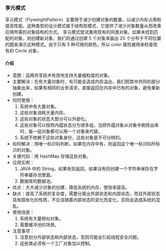### 享元模式
享元模式（FlyweightPattern）主要用于减少创建对象的数量，以减少内存占用和提高性能。这种类型的设计模式属于结构型模式，它提供了减少对象数量从而改善应用所需的对象结构的方式。
享元模式尝试重用现有的同类对象，如果未找到匹配的对象，则创建新对象。我们将通过创建 5 个对象来画出 20 个分布于不同位置的圆来演示这种模式。由于只有 5 种可用的颜色，所以 color 属性被用来检查现有的 Circle 对象。
#### 介绍
- 意图：运用共享技术有效地支持大量细粒度的对象。
- 主要解决：在有大量对象时，有可能会造成内存溢出，我们把其中共同的部分抽象出来，如果有相同的业务请求，直接返回在内存中已有的对象，避免重新创建。
- 何时使用： 
    1. 系统中有大量对象。 
    2. 这些对象消耗大量内存。 
    3. 这些对象的状态大部分可以外部化。 
    4. 这些对象可以按照内蕴状态分为很多组，当把外蕴对象从对象中剔除出来时，每一组对象都可以用一个对象来代替。 
    5. 系统不依赖于这些对象身份，这些对象是不可分辨的。
- 如何解决：用唯一标识码判断，如果在内存中有，则返回这个唯一标识码所标识的对象。
- 关键代码：用 HashMap 存储这些对象。
- 应用实例： 
    1. JAVA 中的 String，如果有则返回，如果没有则创建一个字符串保存在字符串缓存池里面。 
    2. 数据库的数据池。
- 优点：大大减少对象的创建，降低系统的内存，使效率提高。
- 缺点：提高了系统的复杂度，需要分离出外部状态和内部状态，而且外部状态具有固有化的性质，不应该随着内部状态的变化而变化，否则会造成系统的混乱。
- 使用场景： 
    1. 系统有大量相似对象。 
    2. 需要缓冲池的场景。
- 注意事项： 
    1. 注意划分外部状态和内部状态，否则可能会引起线程安全问题。 
    2. 这些类必须有一个工厂对象加以控制。